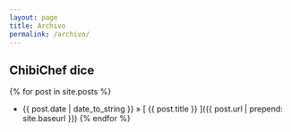 ```yaml
---
layout: page
title: Archivo
permalink: /archivo/
---
```


## ChibiChef dice

{% for post in site.posts %}
  * {{ post.date | date_to_string }} &raquo; [ {{ post.title }} ]({{  post.url | prepend: site.baseurl }})
{% endfor %}